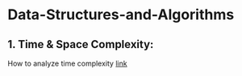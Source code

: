 # Data-Structures-and-Algorithms

## 1. Time & Space Complexity:
 How to analyze time complexity [link](https://github.com/saifxd7/Data-Structures-and-Algorithms/blob/main/TimeComplexity.txt)
